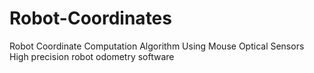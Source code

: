 # Robot-Coordinates
Robot Coordinate Computation Algorithm Using Mouse Optical Sensors
High precision robot odometry software
